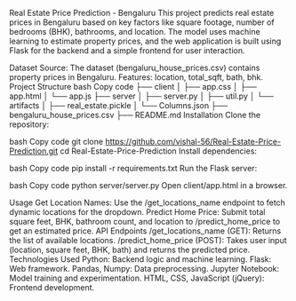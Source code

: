 Real Estate Price Prediction - Bengaluru
This project predicts real estate prices in Bengaluru based on key factors like square footage, number of bedrooms (BHK), bathrooms, and location. The model uses machine learning to estimate property prices, and the web application is built using Flask for the backend and a simple frontend for user interaction.

Dataset
Source: The dataset (bengaluru_house_prices.csv) contains property prices in Bengaluru.
Features: location, total_sqft, bath, bhk.
Project Structure
bash
Copy code
├── client
│   ├── app.css
│   ├── app.html
│   └── app.js
├── server
│   ├── server.py
│   ├── util.py
│   └── artifacts
│       ├── real_estate.pickle
│       └── Columns.json
├── bengaluru_house_prices.csv
├── README.md
Installation
Clone the repository:

bash
Copy code
git clone https://github.com/vishal-56/Real-Estate-Price-Prediction.git
cd Real-Estate-Price-Prediction
Install dependencies:

bash
Copy code
pip install -r requirements.txt
Run the Flask server:

bash
Copy code
python server/server.py
Open client/app.html in a browser.

Usage
Get Location Names: Use the /get_locations_name endpoint to fetch dynamic locations for the dropdown.
Predict Home Price: Submit total square feet, BHK, bathroom count, and location to /predict_home_price to get an estimated price.
API Endpoints
/get_locations_name (GET): Returns the list of available locations.
/predict_home_price (POST): Takes user input (location, square feet, BHK, bath) and returns the predicted price.
Technologies Used
Python: Backend logic and machine learning.
Flask: Web framework.
Pandas, Numpy: Data preprocessing.
Jupyter Notebook: Model training and experimentation.
HTML, CSS, JavaScript (jQuery): Frontend development.
